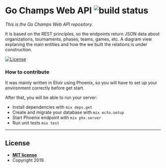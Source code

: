 # Go Champs Web API ![build status](https://github.com/lairjr/go_champs_api/actions/workflows/docker-image.yml/badge.svg)

*This is the Go Champs Web API repository.*

It is based on the REST principles, so the endpoints return JSON data about organizations, tournaments, phases, teams, games, etc. A diagram view explaning the main entities and how the we built the relations is under construction.

[![License](http://img.shields.io/:license-mit-blue.svg?style=flat-square)](http://badges.mit-license.org)

### How to contribute

It was mainly written in Elixir using Phoenix, so you will have to set up your environment correctly before get start.

After that, you will be able to run your server:
  * Install dependencies with `mix deps.get`
  * Create and migrate your database with `mix ecto.setup`
  * Start Phoenix endpoint with `mix phx.server`
  * Run unit tests `mix test`

---

## License

- **[MIT license](https://github.com/lairjr/go_champs_api/blob/master/LICENSE)**
- Copyright 2019.
